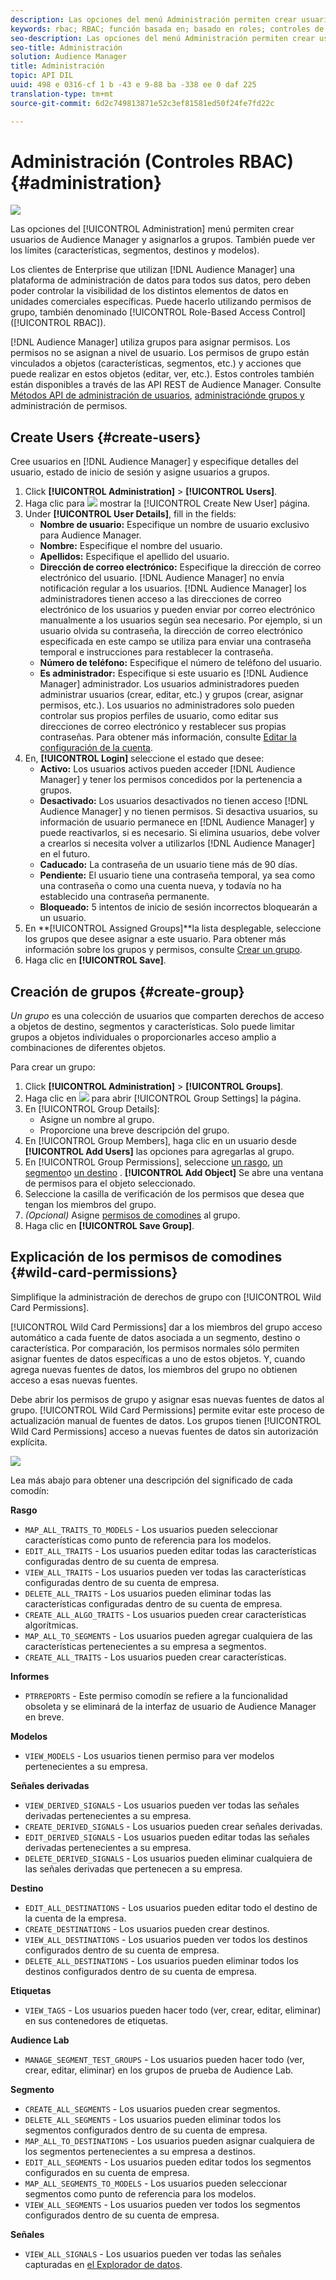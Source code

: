 ```yaml
---
description: Las opciones del menú Administración permiten crear usuarios de Audience Manager y asignarlos a grupos. También puede ver los límites (características, segmentos, destinos y modelos).
keywords: rbac; RBAC; función basada en; basado en roles; controles de acceso basados en roles
seo-description: Las opciones del menú Administración permiten crear usuarios de Audience Manager y asignarlos a grupos. También puede ver los límites (características, segmentos, destinos y modelos).
seo-title: Administración
solution: Audience Manager
title: Administración
topic: API DIL
uuid: 498 e 0316-cf 1 b -43 e 9-88 ba -338 ee 0 daf 225
translation-type: tm+mt
source-git-commit: 6d2c749813871e52c3ef81581ed50f24fe7fd22c

---
```



# Administración (Controles RBAC) {#administration}

![](assets/rbac-controls.png)

Las opciones del [!UICONTROL Administration] menú permiten crear usuarios de Audience Manager y asignarlos a grupos. También puede ver los límites (características, segmentos, destinos y modelos).

Los clientes de Enterprise que utilizan [!DNL Audience Manager] una plataforma de administración de datos para todos sus datos, pero deben poder controlar la visibilidad de los distintos elementos de datos en unidades comerciales específicas. Puede hacerlo utilizando permisos de grupo, también denominado [!UICONTROL Role-Based Access Control] ([!UICONTROL RBAC]).

[!DNL Audience Manager] utiliza grupos para asignar permisos. Los permisos no se asignan a nivel de usuario. Los permisos de grupo están vinculados a objetos (características, segmentos, etc.) y acciones que puede realizar en estos objetos (editar, ver, etc.). Estos controles también están disponibles a través de las API REST de Audience Manager. Consulte [Métodos API de administración de usuarios](/help/using/api/rest-api-main/aam-api-user-group-permission/aam-api-user.md), [administración](/help/using/api/rest-api-main/aam-api-user-group-permission/aam-api-group.md)[de grupos y](/help/using/api/rest-api-main/aam-api-user-group-permission/aam-api-permissions.md) administración de permisos.

## Create Users {#create-users}

<!-- t_create_users.xml -->

Cree usuarios en [!DNL Audience Manager] y especifique detalles del usuario, estado de inicio de sesión y asigne usuarios a grupos.

1. Click **[!UICONTROL Administration]** &gt; **[!UICONTROL Users]**.
1. Haga clic para ![](assets/icon_add.png) mostrar la [!UICONTROL Create New User] página.
1. Under **[!UICONTROL User Details]**, fill in the fields:
   * **Nombre de usuario:** Especifique un nombre de usuario exclusivo para Audience Manager.
   * **Nombre:** Especifique el nombre del usuario.
   * **Apellidos:** Especifique el apellido del usuario.
   * **Dirección de correo electrónico:** Especifique la dirección de correo electrónico del usuario. [!DNL Audience Manager] no envía notificación regular a los usuarios. [!DNL Audience Manager] los administradores tienen acceso a las direcciones de correo electrónico de los usuarios y pueden enviar por correo electrónico manualmente a los usuarios según sea necesario. Por ejemplo, si un usuario olvida su contraseña, la dirección de correo electrónico especificada en este campo se utiliza para enviar una contraseña temporal e instrucciones para restablecer la contraseña.
   * **Número de teléfono:** Especifique el número de teléfono del usuario.
   * **Es administrador:** Especifique si este usuario es [!DNL Audience Manager] administrador. Los usuarios administradores pueden administrar usuarios (crear, editar, etc.) y grupos (crear, asignar permisos, etc.). Los usuarios no administradores solo pueden controlar sus propios perfiles de usuario, como editar sus direcciones de correo electrónico y restablecer sus propias contraseñas. Para obtener más información, consulte [Editar la configuración de la cuenta](../../features/administration/edit-account-settings.md).
1. En, **[!UICONTROL Login]** seleccione el estado que desee:
   * **Activo:** Los usuarios activos pueden acceder [!DNL Audience Manager] y tener los permisos concedidos por la pertenencia a grupos.
   * **Desactivado:** Los usuarios desactivados no tienen acceso [!DNL Audience Manager] y no tienen permisos. Si desactiva usuarios, su información de usuario permanece en [!DNL Audience Manager] y puede reactivarlos, si es necesario. Si elimina usuarios, debe volver a crearlos si necesita volver a utilizarlos [!DNL Audience Manager] en el futuro.
   * **Caducado:** La contraseña de un usuario tiene más de 90 días.
   * **Pendiente:** El usuario tiene una contraseña temporal, ya sea como una contraseña o como una cuenta nueva, y todavía no ha establecido una contraseña permanente.
   * **Bloqueado:** 5 intentos de inicio de sesión incorrectos bloquearán a un usuario.
1. En **[!UICONTROL Assigned Groups]**la lista desplegable, seleccione los grupos que desee asignar a este usuario.
Para obtener más información sobre los grupos y permisos, consulte [Crear un grupo](../../features/administration/administration-overview.md#create-group).
1. Haga clic en **[!UICONTROL Save]**.

## Creación de grupos {#create-group}

*Un grupo* es una colección de usuarios que comparten derechos de acceso a objetos de destino, segmentos y características. Solo puede limitar grupos a objetos individuales o proporcionarles acceso amplio a combinaciones de diferentes objetos.

<!-- t_create_groups.xml -->

Para crear un grupo:

1. Click **[!UICONTROL Administration]** &gt; **[!UICONTROL Groups]**.
1. Haga clic en ![](assets/icon_add.png) para abrir [!UICONTROL Group Settings] la página.
1. En [!UICONTROL Group Details]:
   * Asigne un nombre al grupo.
   * Proporcione una breve descripción del grupo.
1. En [!UICONTROL Group Members], haga clic en un usuario desde **[!UICONTROL Add Users]** las opciones para agregarlas al grupo.
1. En [!UICONTROL Group Permissions], seleccione [un rasgo](../../features/traits/trait-details-page.md), [un segmento](../../features/segments/segments-purpose.md)o [un destino](../../features/destinations/destinations.md) .
**[!UICONTROL Add Object]**
Se abre una ventana de permisos para el objeto seleccionado.
1. Seleccione la casilla de verificación de los permisos que desea que tengan los miembros del grupo.
1. *(Opcional)* Asigne [permisos de comodines](../../features/administration/administration-overview.md#wild-card-permissions) al grupo.
1. Haga clic en **[!UICONTROL Save Group]**.

## Explicación de los permisos de comodines {#wild-card-permissions}

Simplifique la administración de derechos de grupo con [!UICONTROL Wild Card Permissions].

<!-- c_wildcard_permissions.xml -->

[!UICONTROL Wild Card Permissions] dar a los miembros del grupo acceso automático a cada fuente de datos asociada a un segmento, destino o característica. Por comparación, los permisos normales sólo permiten asignar fuentes de datos específicas a uno de estos objetos. Y, cuando agrega nuevas fuentes de datos, los miembros del grupo no obtienen acceso a esas nuevas fuentes.

Debe abrir los permisos de grupo y asignar esas nuevas fuentes de datos al grupo. [!UICONTROL Wild Card Permissions] permite evitar este proceso de actualización manual de fuentes de datos. Los grupos tienen [!UICONTROL Wild Card Permissions] acceso a nuevas fuentes de datos sin autorización explícita.

![](assets/wild-card.png)

Lea más abajo para obtener una descripción del significado de cada comodín:

**Rasgo**

* `MAP_ALL_TRAITS_TO_MODELS` - Los usuarios pueden seleccionar características como punto de referencia para los modelos.
* `EDIT_ALL_TRAITS` - Los usuarios pueden editar todas las características configuradas dentro de su cuenta de empresa.
* `VIEW_ALL_TRAITS` - Los usuarios pueden ver todas las características configuradas dentro de su cuenta de empresa.
* `DELETE_ALL_TRAITS` - Los usuarios pueden eliminar todas las características configuradas dentro de su cuenta de empresa.
* `CREATE_ALL_ALGO_TRAITS` - Los usuarios pueden crear características algorítmicas.
* `MAP_ALL_TO_SEGMENTS` - Los usuarios pueden agregar cualquiera de las características pertenecientes a su empresa a segmentos.
* `CREATE_ALL_TRAITS` - Los usuarios pueden crear características.

**Informes**

* `PTRREPORTS` - Este permiso comodín se refiere a la funcionalidad obsoleta y se eliminará de la interfaz de usuario de Audience Manager en breve.

**Modelos**

* `VIEW_MODELS` - Los usuarios tienen permiso para ver modelos pertenecientes a su empresa.

**Señales derivadas**

* `VIEW_DERIVED_SIGNALS` - Los usuarios pueden ver todas las señales derivadas pertenecientes a su empresa.
* `CREATE_DERIVED_SIGNALS` - Los usuarios pueden crear señales derivadas.
* `EDIT_DERIVED_SIGNALS` - Los usuarios pueden editar todas las señales derivadas pertenecientes a su empresa.
* `DELETE_DERIVED_SIGNALS` - Los usuarios pueden eliminar cualquiera de las señales derivadas que pertenecen a su empresa.

**Destino**

* `EDIT_ALL_DESTINATIONS` - Los usuarios pueden editar todo el destino de la cuenta de la empresa.
* `CREATE_DESTINATIONS` - Los usuarios pueden crear destinos.
* `VIEW_ALL_DESTINATIONS` - Los usuarios pueden ver todos los destinos configurados dentro de su cuenta de empresa.
* `DELETE_ALL_DESTINATIONS` - Los usuarios pueden eliminar todos los destinos configurados dentro de su cuenta de empresa.

**Etiquetas**

* `VIEW_TAGS` - Los usuarios pueden hacer todo (ver, crear, editar, eliminar) en sus contenedores de etiquetas.

**Audience Lab**

* `MANAGE_SEGMENT_TEST_GROUPS` - Los usuarios pueden hacer todo (ver, crear, editar, eliminar) en los grupos de prueba de Audience Lab.

**Segmento**

* `CREATE_ALL_SEGMENTS` - Los usuarios pueden crear segmentos.
* `DELETE_ALL_SEGMENTS` - Los usuarios pueden eliminar todos los segmentos configurados dentro de su cuenta de empresa.
* `MAP_ALL_TO_DESTINATIONS` - Los usuarios pueden asignar cualquiera de los segmentos pertenecientes a su empresa a destinos.
* `EDIT_ALL_SEGMENTS` - Los usuarios pueden editar todos los segmentos configurados en su cuenta de empresa.
* `MAP_ALL_SEGMENTS_TO_MODELS` - Los usuarios pueden seleccionar segmentos como punto de referencia para los modelos.
* `VIEW_ALL_SEGMENTS` - Los usuarios pueden ver todos los segmentos configurados dentro de su cuenta de empresa.

**Señales**

* `VIEW_ALL_SIGNALS` - Los usuarios pueden ver todas las señales capturadas en [el Explorador de datos](/help/using/features/data-explorer/data-explorer-overview.md).